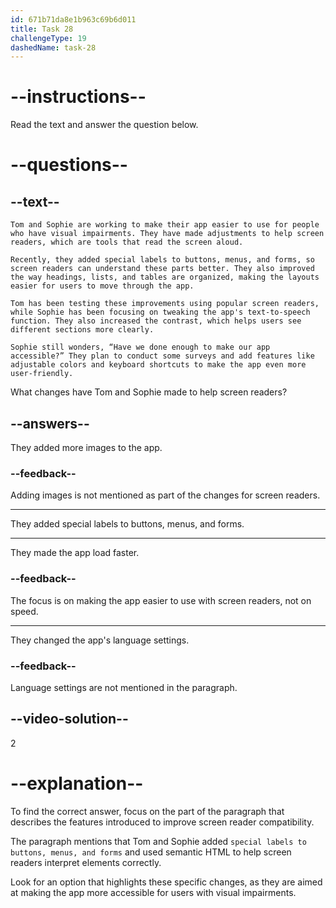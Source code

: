 ```yaml
---
id: 671b71da8e1b963c69b6d011
title: Task 28
challengeType: 19
dashedName: task-28
---
```


<!-- READING -->

# --instructions--

Read the text and answer the question below.

# --questions--

## --text--

`Tom and Sophie are working to make their app easier to use for people who have visual impairments. They have made adjustments to help screen readers, which are tools that read the screen aloud.`

`Recently, they added special labels to buttons, menus, and forms, so screen readers can understand these parts better. They also improved the way headings, lists, and tables are organized, making the layouts easier for users to move through the app.`

`Tom has been testing these improvements using popular screen readers, while Sophie has been focusing on tweaking the app's text-to-speech function. They also increased the contrast, which helps users see different sections more clearly.`

`Sophie still wonders, “Have we done enough to make our app accessible?” They plan to conduct some surveys and add features like adjustable colors and keyboard shortcuts to make the app even more user-friendly.`

What changes have Tom and Sophie made to help screen readers?

## --answers--

They added more images to the app.

### --feedback--

Adding images is not mentioned as part of the changes for screen readers.

---

They added special labels to buttons, menus, and forms.

---

They made the app load faster.

### --feedback--

The focus is on making the app easier to use with screen readers, not on speed.

---

They changed the app's language settings.

### --feedback--

Language settings are not mentioned in the paragraph.

## --video-solution--

2

# --explanation--

To find the correct answer, focus on the part of the paragraph that describes the features introduced to improve screen reader compatibility. 

The paragraph mentions that Tom and Sophie added `special labels to buttons, menus, and forms` and used semantic HTML to help screen readers interpret elements correctly.

Look for an option that highlights these specific changes, as they are aimed at making the app more accessible for users with visual impairments.
